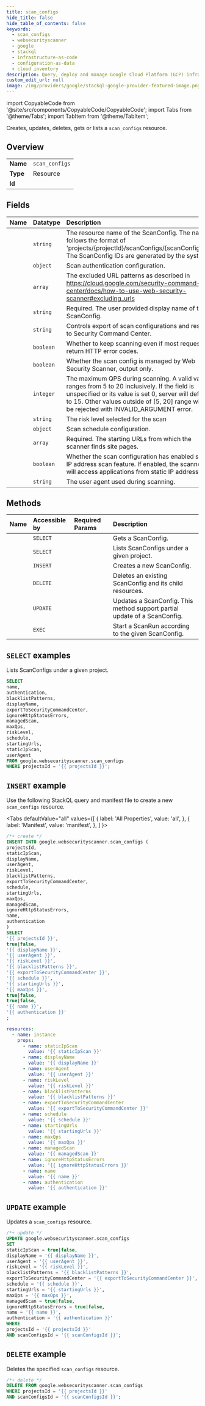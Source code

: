 ```yaml
---
title: scan_configs
hide_title: false
hide_table_of_contents: false
keywords:
  - scan_configs
  - websecurityscanner
  - google
  - stackql
  - infrastructure-as-code
  - configuration-as-data
  - cloud inventory
description: Query, deploy and manage Google Cloud Platform (GCP) infrastructure and resources using SQL
custom_edit_url: null
image: /img/providers/google/stackql-google-provider-featured-image.png
---
```


import CopyableCode from '@site/src/components/CopyableCode/CopyableCode';
import Tabs from '@theme/Tabs';
import TabItem from '@theme/TabItem';

Creates, updates, deletes, gets or lists a <code>scan_configs</code> resource.

## Overview
<table><tbody>
<tr><td><b>Name</b></td><td><code>scan_configs</code></td></tr>
<tr><td><b>Type</b></td><td>Resource</td></tr>
<tr><td><b>Id</b></td><td><CopyableCode code="google.websecurityscanner.scan_configs" /></td></tr>
</tbody></table>

## Fields
| Name | Datatype | Description |
|:-----|:---------|:------------|
| <CopyableCode code="name" /> | `string` | The resource name of the ScanConfig. The name follows the format of 'projects/{projectId}/scanConfigs/{scanConfigId}'. The ScanConfig IDs are generated by the system. |
| <CopyableCode code="authentication" /> | `object` | Scan authentication configuration. |
| <CopyableCode code="blacklistPatterns" /> | `array` | The excluded URL patterns as described in https://cloud.google.com/security-command-center/docs/how-to-use-web-security-scanner#excluding_urls |
| <CopyableCode code="displayName" /> | `string` | Required. The user provided display name of the ScanConfig. |
| <CopyableCode code="exportToSecurityCommandCenter" /> | `string` | Controls export of scan configurations and results to Security Command Center. |
| <CopyableCode code="ignoreHttpStatusErrors" /> | `boolean` | Whether to keep scanning even if most requests return HTTP error codes. |
| <CopyableCode code="managedScan" /> | `boolean` | Whether the scan config is managed by Web Security Scanner, output only. |
| <CopyableCode code="maxQps" /> | `integer` | The maximum QPS during scanning. A valid value ranges from 5 to 20 inclusively. If the field is unspecified or its value is set 0, server will default to 15. Other values outside of [5, 20] range will be rejected with INVALID_ARGUMENT error. |
| <CopyableCode code="riskLevel" /> | `string` | The risk level selected for the scan |
| <CopyableCode code="schedule" /> | `object` | Scan schedule configuration. |
| <CopyableCode code="startingUrls" /> | `array` | Required. The starting URLs from which the scanner finds site pages. |
| <CopyableCode code="staticIpScan" /> | `boolean` | Whether the scan configuration has enabled static IP address scan feature. If enabled, the scanner will access applications from static IP addresses. |
| <CopyableCode code="userAgent" /> | `string` | The user agent used during scanning. |

## Methods
| Name | Accessible by | Required Params | Description |
|:-----|:--------------|:----------------|:------------|
| <CopyableCode code="get" /> | `SELECT` | <CopyableCode code="projectsId, scanConfigsId" /> | Gets a ScanConfig. |
| <CopyableCode code="list" /> | `SELECT` | <CopyableCode code="projectsId" /> | Lists ScanConfigs under a given project. |
| <CopyableCode code="create" /> | `INSERT` | <CopyableCode code="projectsId" /> | Creates a new ScanConfig. |
| <CopyableCode code="delete" /> | `DELETE` | <CopyableCode code="projectsId, scanConfigsId" /> | Deletes an existing ScanConfig and its child resources. |
| <CopyableCode code="patch" /> | `UPDATE` | <CopyableCode code="projectsId, scanConfigsId" /> | Updates a ScanConfig. This method support partial update of a ScanConfig. |
| <CopyableCode code="start" /> | `EXEC` | <CopyableCode code="projectsId, scanConfigsId" /> | Start a ScanRun according to the given ScanConfig. |

## `SELECT` examples

Lists ScanConfigs under a given project.

```sql
SELECT
name,
authentication,
blacklistPatterns,
displayName,
exportToSecurityCommandCenter,
ignoreHttpStatusErrors,
managedScan,
maxQps,
riskLevel,
schedule,
startingUrls,
staticIpScan,
userAgent
FROM google.websecurityscanner.scan_configs
WHERE projectsId = '{{ projectsId }}'; 
```

## `INSERT` example

Use the following StackQL query and manifest file to create a new <code>scan_configs</code> resource.

<Tabs
    defaultValue="all"
    values={[
        { label: 'All Properties', value: 'all', },
        { label: 'Manifest', value: 'manifest', },
    ]
}>
<TabItem value="all">

```sql
/*+ create */
INSERT INTO google.websecurityscanner.scan_configs (
projectsId,
staticIpScan,
displayName,
userAgent,
riskLevel,
blacklistPatterns,
exportToSecurityCommandCenter,
schedule,
startingUrls,
maxQps,
managedScan,
ignoreHttpStatusErrors,
name,
authentication
)
SELECT 
'{{ projectsId }}',
true|false,
'{{ displayName }}',
'{{ userAgent }}',
'{{ riskLevel }}',
'{{ blacklistPatterns }}',
'{{ exportToSecurityCommandCenter }}',
'{{ schedule }}',
'{{ startingUrls }}',
'{{ maxQps }}',
true|false,
true|false,
'{{ name }}',
'{{ authentication }}'
;
```
</TabItem>
<TabItem value="manifest">

```yaml
resources:
  - name: instance
    props:
      - name: staticIpScan
        value: '{{ staticIpScan }}'
      - name: displayName
        value: '{{ displayName }}'
      - name: userAgent
        value: '{{ userAgent }}'
      - name: riskLevel
        value: '{{ riskLevel }}'
      - name: blacklistPatterns
        value: '{{ blacklistPatterns }}'
      - name: exportToSecurityCommandCenter
        value: '{{ exportToSecurityCommandCenter }}'
      - name: schedule
        value: '{{ schedule }}'
      - name: startingUrls
        value: '{{ startingUrls }}'
      - name: maxQps
        value: '{{ maxQps }}'
      - name: managedScan
        value: '{{ managedScan }}'
      - name: ignoreHttpStatusErrors
        value: '{{ ignoreHttpStatusErrors }}'
      - name: name
        value: '{{ name }}'
      - name: authentication
        value: '{{ authentication }}'

```
</TabItem>
</Tabs>

## `UPDATE` example

Updates a <code>scan_configs</code> resource.

```sql
/*+ update */
UPDATE google.websecurityscanner.scan_configs
SET 
staticIpScan = true|false,
displayName = '{{ displayName }}',
userAgent = '{{ userAgent }}',
riskLevel = '{{ riskLevel }}',
blacklistPatterns = '{{ blacklistPatterns }}',
exportToSecurityCommandCenter = '{{ exportToSecurityCommandCenter }}',
schedule = '{{ schedule }}',
startingUrls = '{{ startingUrls }}',
maxQps = '{{ maxQps }}',
managedScan = true|false,
ignoreHttpStatusErrors = true|false,
name = '{{ name }}',
authentication = '{{ authentication }}'
WHERE 
projectsId = '{{ projectsId }}'
AND scanConfigsId = '{{ scanConfigsId }}';
```

## `DELETE` example

Deletes the specified <code>scan_configs</code> resource.

```sql
/*+ delete */
DELETE FROM google.websecurityscanner.scan_configs
WHERE projectsId = '{{ projectsId }}'
AND scanConfigsId = '{{ scanConfigsId }}';
```
